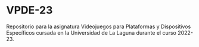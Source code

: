 # VPDE-23
Repositorio para la asignatura Videojuegos para Plataformas y Dispositivos Específicos cursada en la Universidad de La Laguna durante el curso 2022-23.
